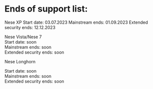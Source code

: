 # Ends of support list: 
Nese XP    Start date: 03.07.2023   Mainstream ends: 01.09.2023     Extended security ends: 12.12.2023 

Nese Vista/Nese 7                  
Start date: soon                   
Mainstream ends: soon              
Extended security ends: soon 


Nese Longhorn  

Start date: soon                   
Mainstream ends: soon              
Extended security ends: soon
